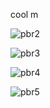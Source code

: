 
cool m

![pbr2](https://cdn.discordapp.com/attachments/973910088576303174/1075072045550948404/image.png)

![pbr3](https://cdn.discordapp.com/attachments/484785909099790346/1074371797874655342/image.png)

![pbr4](https://media.discordapp.net/attachments/484785909099790346/1075092545962508288/image.png?width=1440&height=498)

![pbr5](https://cdn.discordapp.com/attachments/484785909099790346/1075095865213079592/image.png)
